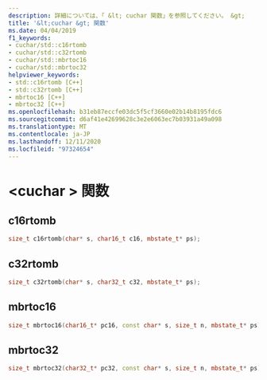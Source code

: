 ```yaml
---
description: 詳細については、「 &lt; cuchar 関数」を参照してください。 &gt;
title: '&lt;cuchar &gt; 関数'
ms.date: 04/04/2019
f1_keywords:
- cuchar/std::c16rtomb
- cuchar/std::c32rtomb
- cuchar/std::mbrtoc16
- cuchar/std::mbrtoc32
helpviewer_keywords:
- std::c16rtomb [C++]
- std::c32rtomb [C++]
- mbrtoc16 [C++]
- mbrtoc32 [C++]
ms.openlocfilehash: b31eb87eccfe03dc5f5cf3660e02b14b8195fdc6
ms.sourcegitcommit: d6af41e42699628c3e2e6063ec7b03931a49a098
ms.translationtype: MT
ms.contentlocale: ja-JP
ms.lasthandoff: 12/11/2020
ms.locfileid: "97324654"
---
```

# <a name="ltcuchargt-functions"></a>&lt;cuchar &gt; 関数

## <a name="c16rtomb"></a><a name="c16rtomb"></a> c16rtomb

```cpp
size_t c16rtomb(char* s, char16_t c16, mbstate_t* ps);
```

## <a name="c32rtomb"></a><a name="c32rtomb"></a> c32rtomb

```cpp
size_t c32rtomb(char* s, char32_t c32, mbstate_t* ps);
```

## <a name="mbrtoc16"></a><a name="mbrtoc16"></a> mbrtoc16

```cpp
size_t mbrtoc16(char16_t* pc16, const char* s, size_t n, mbstate_t* ps);
```

## <a name="mbrtoc32"></a><a name="mbrtoc32"></a> mbrtoc32

```cpp
size_t mbrtoc32(char32_t* pc32, const char* s, size_t n, mbstate_t* ps);
```

